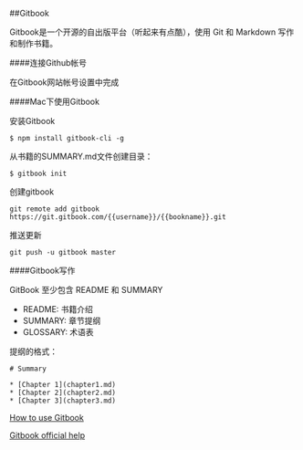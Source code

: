 ##Gitbook

Gitbook是一个开源的自出版平台（听起来有点酷），使用 Git 和 Markdown 写作和制作书籍。

####连接Github帐号

在Gitbook网站帐号设置中完成

####Mac下使用Gitbook

安装Gitbook

	$ npm install gitbook-cli -g

从书籍的SUMMARY.md文件创建目录：

	$ gitbook init

创建gitbook

	git remote add gitbook https://git.gitbook.com/{{username}}/{{bookname}}.git

推送更新

	git push -u gitbook master


####Gitbook写作

GitBook 至少包含 README 和 SUMMARY

- README: 书籍介绍
- SUMMARY: 章节提纲
- GLOSSARY: 术语表

提纲的格式：

	# Summary

	* [Chapter 1](chapter1.md)
	* [Chapter 2](chapter2.md)
	* [Chapter 3](chapter3.md)

[How to use Gitbook](https://github.com/GitbookIO/gitbook#how-to-use-it)

[Gitbook official help](http://help.gitbook.com/index.html)